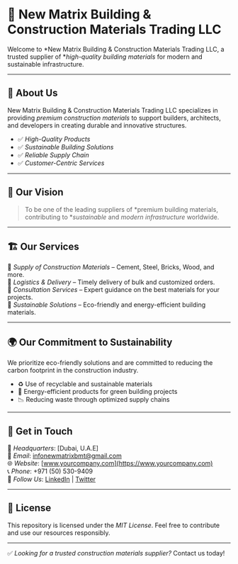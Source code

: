 # 🏢 New Matrix Building & Construction Materials Trading LLC

Welcome to *New Matrix Building & Construction Materials Trading LLC, a trusted supplier of **high-quality building materials* for modern and sustainable infrastructure.

---

## 📌 About Us
New Matrix Building & Construction Materials Trading LLC specializes in providing *premium construction materials* to support builders, architects, and developers in creating durable and innovative structures.

- ✅ *High-Quality Products*
- ✅ *Sustainable Building Solutions*
- ✅ *Reliable Supply Chain*
- ✅ *Customer-Centric Services*

---

## 🎯 Our Vision
> To be one of the leading suppliers of *premium building materials, contributing to **sustainable* and *modern infrastructure* worldwide.

---

## 🏗️ Our Services
🔹 *Supply of Construction Materials* – Cement, Steel, Bricks, Wood, and more.  
🔹 *Logistics & Delivery* – Timely delivery of bulk and customized orders.  
🔹 *Consultation Services* – Expert guidance on the best materials for your projects.  
🔹 *Sustainable Solutions* – Eco-friendly and energy-efficient building materials.

---

## 🌍 Our Commitment to Sustainability
We prioritize eco-friendly solutions and are committed to reducing the carbon footprint in the construction industry.

- ♻️ Use of recyclable and sustainable materials
- 🌱 Energy-efficient products for green building projects
- 📉 Reducing waste through optimized supply chains

---

## 🤝 Get in Touch
📍 *Headquarters*: [Dubai, U.A.E]  
📧 *Email*: [infonewmatrixbmt@gmail.com](mailto:infonewmatrixbmt@gmail.com)  
🌐 *Website*: [www.yourcompany.com](https://www.yourcompany.com)  
📞 *Phone*: +971 (50) 530-9409  
🔗 *Follow Us*: [LinkedIn](www.linkedin.com/in/abdulrahman-mohammad-216638201) | [Twitter](https://twitter.com/yourcompany)

---

## 📜 License
This repository is licensed under the *MIT License*. Feel free to contribute and use our resources responsibly.

---

✅ *Looking for a trusted construction materials supplier?* Contact us today!
